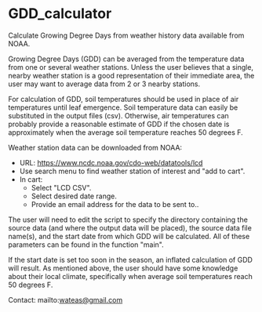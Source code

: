 # GDD_calculator
Calculate Growing Degree Days from weather history data available from NOAA.

Growing Degree Days (GDD) can be averaged from the temperature data from one or several weather stations.  Unless the user believes that a single, nearby weather station is a good representation of their immediate area, the user may want to average data from 2 or 3 nearby stations.

For calculation of GDD, soil temperatures should be used in place of air temperatures until leaf emergence.  Soil temperature data can easily be substituted in the output files (csv).  Otherwise, air temperatures can probably provide a reasonable estimate of GDD if the chosen date is approximately when the average soil temperature reaches 50 degrees F.

Weather station data can be downloaded from NOAA:

- URL:
	https://www.ncdc.noaa.gov/cdo-web/datatools/lcd
- Use search menu to find weather station of interest and "add to cart".
- In cart:
	- Select "LCD CSV".
	- Select desired date range.
	- Provide an email address for the data to be sent to..

The user will need to edit the script to specify the directory containing the source data (and where the output data will be placed), the source data file name(s), and the start date from which GDD will be calculated.  All of these parameters can be found in the function "main".

If the start date is set too soon in the season, an inflated calculation of GDD will result.  As mentioned above, the user should have some knowledge about their local climate, specifically when average soil temperatures reach 50 degrees F.     

Contact: mailto:wateas@gmail.com
